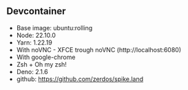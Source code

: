 ## Devcontainer

- Base image: ubuntu:rolling
- Node: 22.10.0
- Yarn: 1.22.19
- With noVNC - XFCE trough noVNC (http://localhost:6080)
- With google-chrome
- Zsh + Oh my zsh!
- Deno: 2.1.6
- github: https://github.com/zerdos/spike.land
